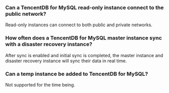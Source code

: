 
### Can a TencentDB for MySQL read-only instance connect to the public network?
Read-only instances can connect to both public and private networks.

### How often does a TencentDB for MySQL master instance sync with a disaster recovery instance?
After sync is enabled and initial sync is completed, the master instance and disaster recovery instance will sync their data in real time.

### Can a temp instance be added to TencentDB for MySQL?
Not supported for the time being.
